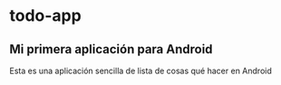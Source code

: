 # todo-app

## Mi primera aplicación para Android

Esta es una aplicación sencilla de lista de cosas qué hacer en Android
